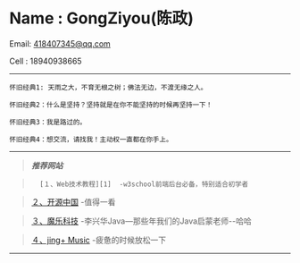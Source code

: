 ﻿Name :  GongZiyou(陈政)
=======
Email: 418407345@qq.com

Cell : 18940938665

--------------------------------------------------------------
	
	
	怀旧经典1: 天雨之大，不育无根之树；佛法无边，不渡无缘之人。

	怀旧经典2：什么是坚持？坚持就是在你不能坚持的时候再坚持一下！

	怀旧经典3：我是路过的。

	怀旧经典4：想交流，请找我！主动权一直都在你手上。

	
---------------------------------------------------------------	

>***推荐网站***

>       [１、Web技术教程][1]  -w3school前端后台必备，特别适合初学者


>	[２、开源中国][2] -值得一看


>	[３、魔乐科技][3] -李兴华Java—那些年我们的Java启蒙老师--哈哈

>	[４、jing+ Music][4] -疲惫的时候放松一下


---------------------------------------------------------------
[1]:http://www.w3school.com.cn/
[2]:http://www.oschina.net/
[3]:http://www.mldn.cn/
[4]:http://jing.fm/#